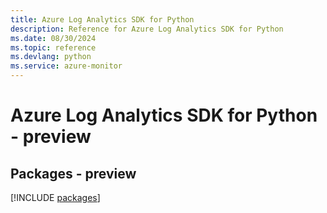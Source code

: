 ```yaml
---
title: Azure Log Analytics SDK for Python
description: Reference for Azure Log Analytics SDK for Python
ms.date: 08/30/2024
ms.topic: reference
ms.devlang: python
ms.service: azure-monitor
---
```

# Azure Log Analytics SDK for Python - preview
## Packages - preview
[!INCLUDE [packages](log-analytics-index.md)]